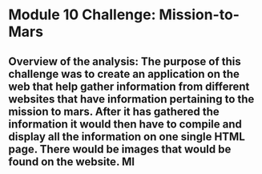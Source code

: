 # Module 10 Challenge: Mission-to-Mars

## Overview of the analysis: The purpose of this challenge was to create an application on the web that help gather information from different websites that have information pertaining to the mission to mars. After it has gathered the information it would then have to compile and display all the information on one single HTML page. There would be images that would be found on the website. MI

